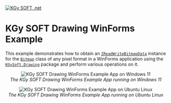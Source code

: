 ﻿[![KGy SOFT .net](https://user-images.githubusercontent.com/27336165/124292367-c93f3d00-db55-11eb-8003-6d943ee7d7fa.png)](https://kgysoft.net)

# KGy SOFT Drawing WinForms Example

This example demonstrates how to obtain an [`IReadWriteBitmapData`](https://docs.kgysoft.net/drawing/html/T_KGySoft_Drawing_Imaging_IReadWriteBitmapData.htm) instance for the [`Bitmap`](https://learn.microsoft.com/en-us/dotnet/api/system.drawing.bitmap) class of any pixel format in a WinForms application using the [`KGySoft.Drawing`](https://www.nuget.org/packages/KGySoft.Drawing) package and perform various operations on it.

<p align="center">
  <img alt="KGy SOFT Drawing WinForms Example App on Windows 11" src="https://github.com/koszeggy/KGySoft.Drawing/assets/27336165/144e9407-958f-4b0e-b255-77fa81959791"/>
  <br/><em>The KGy SOFT Drawing WinForms Example App running on Windows 11</em>
</p>

<p align="center">
  <img alt="KGy SOFT Drawing WinForms Example App on Ubuntu Linux" src="https://github.com/koszeggy/KGySoft.Drawing/assets/27336165/42aa0da3-658d-4b29-bee2-bad4891de5b3"/>
  <br/><em>The KGy SOFT Drawing WinForms Example App running on Ubuntu Linux</em>
</p>
